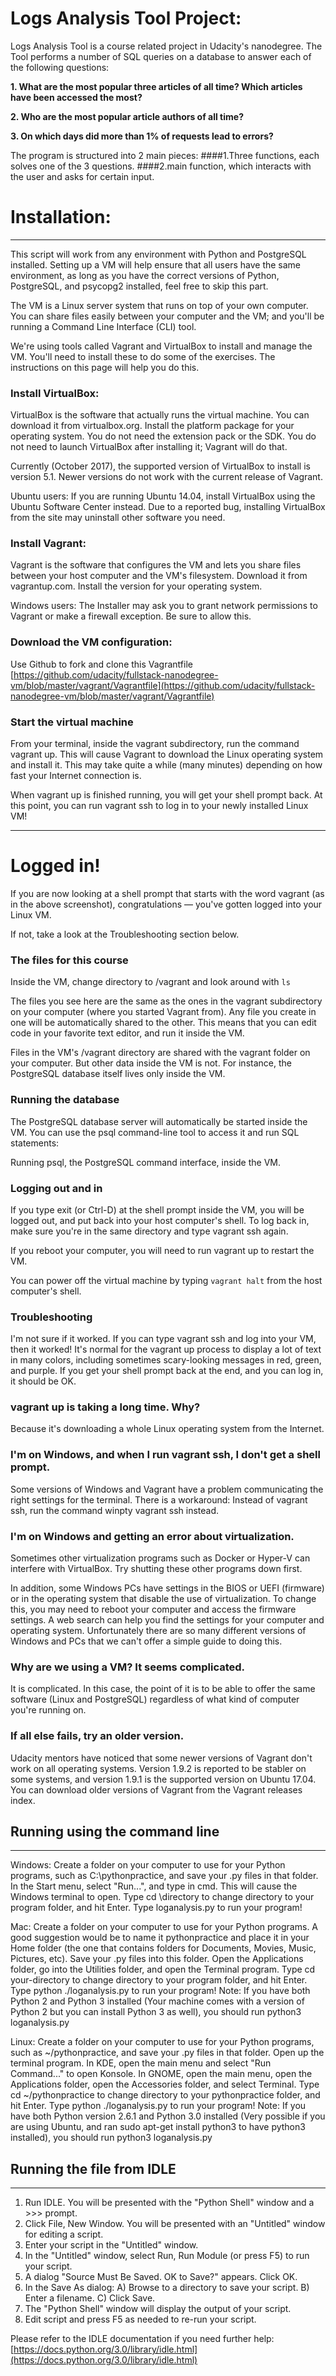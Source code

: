 # Logs Analysis Tool Project:

Logs Analysis Tool is a course related project in Udacity's nanodegree. The Tool performs a number of SQL queries on a database to answer each of the following questions:

**1. What are the most popular three articles of all time? Which articles have been accessed the most?**

**2. Who are the most popular article authors of all time?**

**3. On which days did more than 1% of requests lead to errors?**

The program is structured into 2 main pieces:
####1.Three functions, each solves one of the 3 questions.
####2.main function, which interacts with the user and asks for certain input.


# Installation:
--------------

This script will work from any environment with Python and PostgreSQL installed. Setting up a VM will help ensure that all users have the same environment, as long as you have the correct versions of Python, PostgreSQL, and psycopg2 installed, feel free to skip this part.

The VM is a Linux server system that runs on top of your own computer. You can share files easily between your computer and the VM; and you'll be running a Command Line Interface (CLI) tool.

We're using tools called Vagrant and VirtualBox to install and manage the VM. You'll need to install these to do some of the exercises. The instructions on this page will help you do this.


### Install VirtualBox:
VirtualBox is the software that actually runs the virtual machine. You can download it from virtualbox.org. Install the platform package for your operating system. You do not need the extension pack or the SDK. You do not need to launch VirtualBox after installing it; Vagrant will do that.

Currently (October 2017), the supported version of VirtualBox to install is version 5.1. Newer versions do not work with the current release of Vagrant.

Ubuntu users: If you are running Ubuntu 14.04, install VirtualBox using the Ubuntu Software Center instead. Due to a reported bug, installing VirtualBox from the site may uninstall other software you need.


### Install Vagrant:
Vagrant is the software that configures the VM and lets you share files between your host computer and the VM's filesystem. Download it from vagrantup.com. Install the version for your operating system.

Windows users: The Installer may ask you to grant network permissions to Vagrant or make a firewall exception. Be sure to allow this.


### Download the VM configuration:
Use Github to fork and clone this Vagrantfile [https://github.com/udacity/fullstack-nanodegree-vm/blob/master/vagrant/Vagrantfile](https://github.com/udacity/fullstack-nanodegree-vm/blob/master/vagrant/Vagrantfile)



### Start the virtual machine
From your terminal, inside the vagrant subdirectory, run the command vagrant up. This will cause Vagrant to download the Linux operating system and install it. This may take quite a while (many minutes) depending on how fast your Internet connection is.

When vagrant up is finished running, you will get your shell prompt back. At this point, you can run vagrant ssh to log in to your newly installed Linux VM!


-----------
# Logged in!

If you are now looking at a shell prompt that starts with the word vagrant (as in the above screenshot), congratulations — you've gotten logged into your Linux VM.

If not, take a look at the Troubleshooting section below.


### The files for this course
Inside the VM, change directory to /vagrant and look around with `ls`

The files you see here are the same as the ones in the vagrant subdirectory on your computer (where you started Vagrant from). Any file you create in one will be automatically shared to the other. This means that you can edit code in your favorite text editor, and run it inside the VM.

Files in the VM's /vagrant directory are shared with the vagrant folder on your computer. But other data inside the VM is not. For instance, the PostgreSQL database itself lives only inside the VM.


### Running the database
The PostgreSQL database server will automatically be started inside the VM. You can use the psql command-line tool to access it and run SQL statements:


Running psql, the PostgreSQL command interface, inside the VM.


### Logging out and in
If you type exit (or Ctrl-D) at the shell prompt inside the VM, you will be logged out, and put back into your host computer's shell. To log back in, make sure you're in the same directory and type vagrant ssh again.

If you reboot your computer, you will need to run vagrant up to restart the VM.

You can power off the virtual machine by typing `vagrant halt` from the host computer's shell.


### Troubleshooting
I'm not sure if it worked.
If you can type vagrant ssh and log into your VM, then it worked! It's normal for the vagrant up process to display a lot of text in many colors, including sometimes scary-looking messages in red, green, and purple. If you get your shell prompt back at the end, and you can log in, it should be OK.


### vagrant up is taking a long time. Why?
Because it's downloading a whole Linux operating system from the Internet.


### I'm on Windows, and when I run vagrant ssh, I don't get a shell prompt.
Some versions of Windows and Vagrant have a problem communicating the right settings for the terminal. There is a workaround: Instead of vagrant ssh, run the command winpty vagrant ssh instead.


### I'm on Windows and getting an error about virtualization.
Sometimes other virtualization programs such as Docker or Hyper-V can interfere with VirtualBox. Try shutting these other programs down first.

In addition, some Windows PCs have settings in the BIOS or UEFI (firmware) or in the operating system that disable the use of virtualization. To change this, you may need to reboot your computer and access the firmware settings. A web search can help you find the settings for your computer and operating system. Unfortunately there are so many different versions of Windows and PCs that we can't offer a simple guide to doing this.


### Why are we using a VM? It seems complicated.
It is complicated. In this case, the point of it is to be able to offer the same software (Linux and PostgreSQL) regardless of what kind of computer you're running on.


### If all else fails, try an older version.
Udacity mentors have noticed that some newer versions of Vagrant don't work on all operating systems. Version 1.9.2 is reported to be stabler on some systems, and version 1.9.1 is the supported version on Ubuntu 17.04. You can download older versions of Vagrant from the Vagrant releases index.



## Running using the command line
--------------------------------
Windows:
Create a folder on your computer to use for your Python programs, such as C:\pythonpractice, and save your .py files in that folder.
In the Start menu, select "Run...", and type in cmd. This will cause the Windows terminal to open.
Type cd \directory to change directory to your program folder, and hit Enter.
Type loganalysis.py to run your program!

Mac:
Create a folder on your computer to use for your Python programs. A good suggestion would be to name it pythonpractice and place it in your Home folder (the one that contains folders for Documents, Movies, Music, Pictures, etc). Save your .py files into this folder.
Open the Applications folder, go into the Utilities folder, and open the Terminal program.
Type cd your-directory to change directory to your program folder, and hit Enter.
Type python ./loganalysis.py to run your program!
Note:
If you have both Python 2 and Python 3 installed (Your machine comes with a version of Python 2 but you can install Python 3 as well), you should run python3 loganalysis.py

Linux:
Create a folder on your computer to use for your Python programs, such as ~/pythonpractice, and save your .py files in that folder.
Open up the terminal program. In KDE, open the main menu and select "Run Command..." to open Konsole. In GNOME, open the main menu, open the Applications folder, open the Accessories folder, and select Terminal.
Type cd ~/pythonpractice to change directory to your pythonpractice folder, and hit Enter.
Type python ./loganalysis.py to run your program!
Note:
If you have both Python version 2.6.1 and Python 3.0 installed (Very possible if you are using Ubuntu, and ran sudo apt-get install python3 to have python3 installed), you should run python3 loganalysis.py


## Running the file from IDLE
----------------------------
1. Run IDLE. You will be presented with the "Python Shell" window and a >>> prompt.
2. Click File, New Window. You will be presented with an "Untitled" window for editing a script.
3. Enter your script in the "Untitled" window.
4. In the "Untitled" window, select Run, Run Module (or press F5) to run your script.
5. A dialog "Source Must Be Saved. OK to Save?" appears. Click OK.
6. In the Save As dialog:
  A) Browse to a directory to save your script.
  B) Enter a filename.
  C) Click Save.
7. The "Python Shell" window will display the output of your script.
8. Edit script and press F5 as needed to re-run your script.

Please refer to the IDLE documentation if you need further help:
[https://docs.python.org/3.0/library/idle.html](https://docs.python.org/3.0/library/idle.html)
